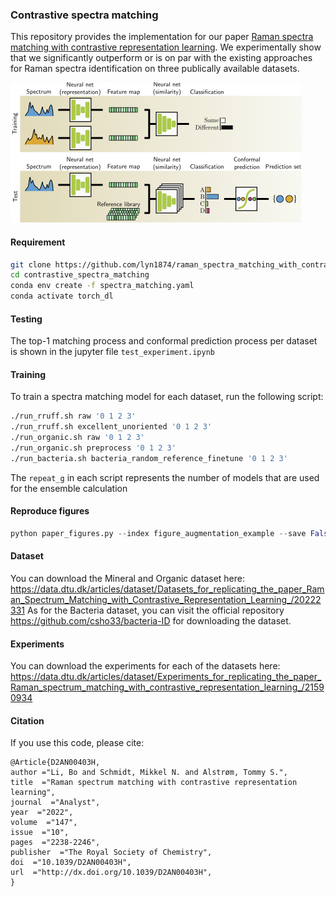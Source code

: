 ### Contrastive spectra matching 
This repository provides the implementation for our paper [Raman spectra matching with contrastive representation learning](https://arxiv.org/abs/2202.12549). We experimentally show that we significantly outperform or is on par with the existing approaches for Raman spectra identification on three publically available datasets. 

![](concept.png)

#### Requirement 
```bash
git clone https://github.com/lyn1874/raman_spectra_matching_with_contrastive_learning.git
cd contrastive_spectra_matching
conda env create -f spectra_matching.yaml
conda activate torch_dl
```

#### Testing
The top-1 matching process and conformal prediction process per dataset is shown in the jupyter file `test_experiment.ipynb`

#### Training
To train a spectra matching model for each dataset, run the following script:
```bash
./run_rruff.sh raw '0 1 2 3'
./run_rruff.sh excellent_unoriented '0 1 2 3'
./run_organic.sh raw '0 1 2 3'
./run_organic.sh preprocess '0 1 2 3'
./run_bacteria.sh bacteria_random_reference_finetune '0 1 2 3'
```
The `repeat_g` in each script represents the number of models that are used for the ensemble calculation

#### Reproduce figures

```python
python paper_figures.py --index figure_augmentation_example --save False --pdf_pgf pdf
```

#### Dataset

You can download the Mineral and Organic dataset here: https://data.dtu.dk/articles/dataset/Datasets_for_replicating_the_paper_Raman_Spectrum_Matching_with_Contrastive_Representation_Learning_/20222331 As for the Bacteria dataset, you can visit the official repository https://github.com/csho33/bacteria-ID for downloading the dataset.  

#### Experiments

You can download the experiments for each of the datasets here: https://data.dtu.dk/articles/dataset/Experiments_for_replicating_the_paper_Raman_spectrum_matching_with_contrastive_representation_learning_/21590934 

#### Citation
If you use this code, please cite:
```
@Article{D2AN00403H,
author ="Li, Bo and Schmidt, Mikkel N. and Alstrøm, Tommy S.",
title  ="Raman spectrum matching with contrastive representation learning",
journal  ="Analyst",
year  ="2022",
volume  ="147",
issue  ="10",
pages  ="2238-2246",
publisher  ="The Royal Society of Chemistry",
doi  ="10.1039/D2AN00403H",
url  ="http://dx.doi.org/10.1039/D2AN00403H",
}
```

